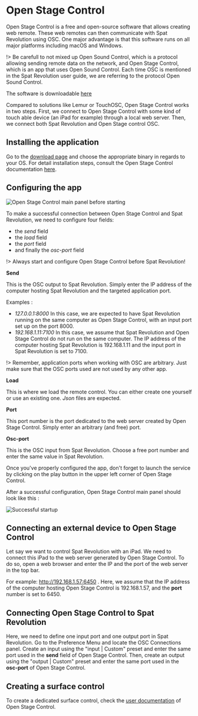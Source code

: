 # Open Stage Control

Open Stage Control is a free and open-source software that allows creating web remote. These web remotes can then communicate with Spat Revolution using OSC. One major advantage is that this software runs on all major platforms including macOS and Windows.

!> Be carefull to not mixed up Open Sound Control, which is a protocol allowing sending remote data on the network, and Open Stage Control, which is an app that uses Open Sound Control. Each time OSC is mentioned in the Spat Revolution user guide, we are referring to the protocol Open Sound Control.

The software is downloadable [here](https://openstagecontrol.ammd.net/)

Compared to solutions like Lemur or TouchOSC, Open Stage Control works in two steps. First, we connect to Open Stage Control with some kind of touch able device (an iPad for example) through a local web server. Then, we connect both Spat Revolution and Open Stage control OSC.

## Installing the application

Go to the [download page](https://openstagecontrol.ammd.net/download) and choose the appropriate binary in regards to your OS. For detail installation steps, consult the Open Stage Control documentation [here](https://openstagecontrol.ammd.net/docs/getting-started/introduction/).

## Configuring the app

![Open Stage Control main panel before starting](https://raw.githubusercontent.com/FLUX-SE/doc_images/40d014d96fb78efd5302f159d80f51a970587aa7/SpatR/ThirdParty/OpenStageControl/ostc_stop.png)

To make a successful connection between Open Stage Control and Spat Revolution, we need to configure four fields:

+ the *send* field
+ the *load* field
+ the *port* field
+ and finally the *osc-port* field

!> Always start and configure Open Stage Control before Spat Revolution!

**Send**

This is the OSC output to Spat Revolution. Simply enter the IP address of the computer hosting Spat Revolution and the targeted application port.

Examples :

+ *127.0.0.1:8000* In this case, we are expected to have Spat Revolution running on the same computer as Open Stage Control, with an input port set up on the port 8000.
+ *192.168.1.11:7100* In this case, we assume that Spat Revolution and Open Stage Control do not run on the same computer. The IP address of the computer hosting Spat Revolution is 192.168.1.11 and the input port in Spat Revolution is set to 7100.

!> Remember, application ports when working with OSC are arbitrary. Just make sure that the OSC ports used are not used by any other app.

**Load**

This is where we load the remote control. You can either create one yourself or use an existing one. *Json* files are expected.

**Port**

This port number is the port dedicated to the web server created by Open Stage Control. Simply enter an arbitrary (and free) port.

**Osc-port**

This is the OSC input from Spat Revolution. Choose a free port number and enter the same value in Spat Revolution.

Once you've properly configured the app, don't forget to launch the service by clicking on the play button in the upper left corner of Open Stage Control.

After a successful configuration, Open Stage Control main panel should look like this :

![Successful startup](https://raw.githubusercontent.com/FLUX-SE/doc_images/40d014d96fb78efd5302f159d80f51a970587aa7/SpatR/ThirdParty/OpenStageControl/ostc_start.png)


## Connecting an external device to Open Stage Control

Let say we want to control Spat Revolution with an iPad. We need to connect this iPad to the web server generated by Open Stage Control. To do so, open a web browser and enter the IP and the port of the web server in the top bar.

For example: http://192.168.1.57:6450 . Here, we assume that the IP address of the computer hosting Open Stage Control is 192.168.1.57, and the **port** number is set to 6450.

## Connecting Open Stage Control to Spat Revolution

Here, we need to define one input port and one output port in Spat Revolution. Go to the Preference Menu and locate the OSC Connections panel. Create an input using the "input | Custom" preset and enter the same port used in the **send** field of Open Stage Control. Then, create an output using the "output | Custom" preset and enter the same port used in the **osc-port** of Open Stage Control.

## Creating a surface control

To create a dedicated surface control, check the [user documentation](https://openstagecontrol.ammd.net/docs/getting-started/introduction/) of Open Stage Control.